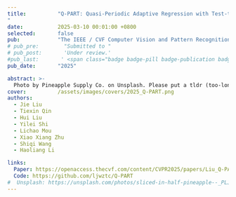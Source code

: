 ```yaml
---
title:          "Q-PART: Quasi-Periodic Adaptive Regression with Test-time Training for Pediatric Left Ventricular Ejection Fraction Regression
"
date:           2025-03-10 00:01:00 +0800
selected:       false
pub:            "The IEEE / CVF Computer Vision and Pattern Recognition Conference (CVPR)"
# pub_pre:        "Submitted to "
# pub_post:       'Under review.'
#pub_last:       ' <span class="badge badge-pill badge-publication badge-success">Spotlight</span>'
pub_date:       "2025"

abstract: >-
  Photo by Pineapple Supply Co. on Unsplash. Please put a tldr (too-long-didnt-read, 1~2 sentences) of your publication here. It is not recommended to put the actual abstract here because it is usually too long to fit in. $\LaTeX$ is supported. $a=b+c$.
cover:          /assets/images/covers/2025_Q-PART.png
authors:
  - Jie Liu
  - Tiexin Qin
  - Hui Liu
  - Yilei Shi
  - Lichao Mou
  - Xiao Xiang Zhu
  - Shiqi Wang
  - Haoliang Li

links:
  Paper: https://openaccess.thecvf.com/content/CVPR2025/papers/Liu_Q-PART_Quasi-Periodic_Adaptive_Regression_with_Test-time_Training_for_Pediatric_Left_CVPR_2025_paper.pdf
  Code: https://github.com/ljwztc/Q-PART
#  Unsplash: https://unsplash.com/photos/sliced-in-half-pineapple--_PLJZmHZzk
---
```

